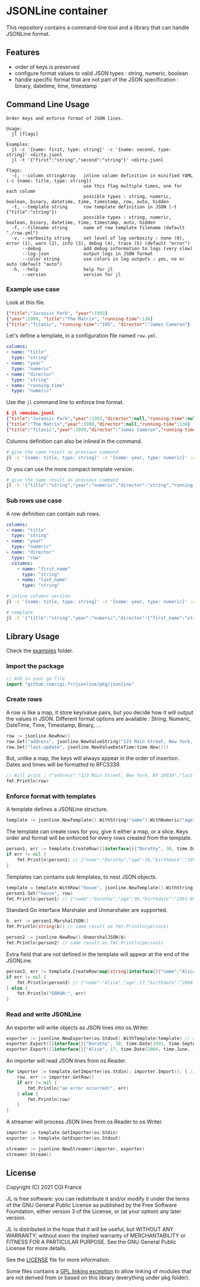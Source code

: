 # JSONLine container

This repository contains a command-line tool and a library that can handle JSONLine format.

## Features

- order of keys is preserved
- configure format values to valid JSON types : string, numeric, boolean
- handle specific format that are not part of the JSON specification : binary, datetime, time, timestamp

## Command Line Usage

```text
Order keys and enforce format of JSON lines.

Usage:
  jl [flags]

Examples:
  jl -c '{name: first, type: string}' -c '{name: second, type: string}' <dirty.jsonl
  jl -t '{"first":"string","second":"string"}' <dirty.jsonl

Flags:
  -c, --column stringArray   inline column definition in minified YAML (-c {name: title, type: string})
                             use this flag multiple times, one for each column
                             possible types : string, numeric, boolean, binary, datetime, time, timestamp, row, auto, hidden
  -t, --template string      row template definition in JSON (-t {"title":"string"})
                             possible types : string, numeric, boolean, binary, datetime, time, timestamp, auto, hidden
  -f, --filename string      name of row template filename (default "./row.yml")
  -v, --verbosity string     set level of log verbosity : none (0), error (1), warn (2), info (3), debug (4), trace (5) (default "error")
      --debug                add debug information to logs (very slow)
      --log-json             output logs in JSON format
      --color string         use colors in log outputs : yes, no or auto (default "auto")
  -h, --help                 help for jl
      --version              version for jl
```

### Example use case

Look at this file.

```json
{"title":"Jurassic Park", "year":1993}
{"year":1999, "title":"The Matrix", "running-time":136}
{"title":"Titanic", "running-time":"195", "director":"James Cameron"}
```

Let's define a template, in a configuration file named `row.yml`.

```yaml
columns:
- name: "title"
  type: "string"
- name: "year"
  type: "numeric"
- name: "director"
  type: "string"
- name: "running-time"
  type: "numeric"
```

Use the `jl` command line to enforce line format.

```json
$ jl <movies.jsonl
{"title":"Jurassic Park","year":1993,"director":null,"running-time":null}
{"title":"The Matrix","year":1999,"director":null,"running-time":136}
{"title":"Titanic","year":1999,"director":"James Cameron","running-time":195}
```

Columns definition can also be inlined in the command.

```bash
# give the same result as previous command
jl -c '{name: title, type: string}' -c '{name: year, type: numeric}' -c '{name: director, type: string}' -c '{name: running-time, type: numeric}' <movies.jsonl
```

Or you can use the more compact template version.

```bash
# give the same result as previous command
jl -t '{"title":"string","year":"numeric","director":"string","running-time":"numeric"}' <movies.jsonl
```

### Sub rows use case

A row definition can contain sub rows.

```yaml
columns:
- name: "title"
  type: "string"
- name: "year"
  type: "numeric"
- name: "director"
  type: "row"
  columns:
    - name: "first_name"
      type: "string"
    - name: "last_name"
      type: "string"
```

```bash
# inline columns version
jl -c '{name: title, type: string}' -c '{name: year, type: numeric}' -c '{name: director, type: row, columns: [{name: first_name, type: string}, {name: last_name, type: string}]}' <movies.jsonl
```

```bash
# template
jl -t '{"title":"string","year":"numeric","director":{"first_name":"string","last_name":"string"}}' <movies.jsonl
```

## Library Usage

Check the [examples](examples/) folder.

### Import the package

```go
// Add in your go file
import "github.com/cgi-fr/jsonline/pkg/jsonline"
```

### Create rows

A row is like a map, it store key/value pairs, but you decide how it will output the values in JSON.
Different format options are available : String, Numeric, DateTime, Time, Timestamp, Binary, ...

```go
row := jsonline.NewRow()
row.Set("address", jsonline.NewValueString("123 Main Street, New York, NY 10030"))
row.Set("last-update", jsonline.NewValueDateTime(time.Now()))
```

But, unlike a map, the keys will always appear in the order of insertion.
Dates and times will be formatted to RFC3339.

```go
// Will print : {"address":"123 Main Street, New York, NY 10030","last-update":"2021-09-25T08:51:10+02:00"}
fmt.Println(row)
```

### Enforce format with templates

 A template defines a JSONLine structure.

```go
template := jsonline.NewTemplate().WithString("name").WithNumeric("age").WithDateTime("birthdate")
```

The template can create rows for you, give it either a map, or a slice.
Keys order and format will be enforced for every rows created from the template.

```go
person1, err := template.CreateRow([]interface{}{"Dorothy", 30, time.Date(1991, time.September, 24, 21, 21, 0, 0, time.UTC)})
if err != nil {
    fmt.Println(person1) // {"name":"Dorothy","age":30,"birthdate":"1991-09-24T21:21:00Z"}
}
```

Templates can contains sub templates, to nest JSON objects.

```go
template = template.WithRow("house", jsonline.NewTemplate().WithString("address").WithDateTime("last-update"))
person1.Set("house", row)
fmt.Println(person1) // {"name":"Dorothy","age":30,"birthdate":"1991-09-24T21:21:00Z","house":{"address":"123 Main Street, New York, NY 10030","last-update":"2021-09-25T09:22:54+02:00"}}
```

Standard Go interface Marshaler and Unmarshaler are supported.

```go
b, err := person1.MarshalJSON()
fmt.Println(string(b)) // same result as fmt.Println(person1)

person2 := jsonline.NewRow().UnmarshalJSON(b)
fmt.Println(person2) // same result as fmt.Println(person1)
```

Extra field that are not defined in the template will appear at the end of the JSONLine.

```go
person3, err := template.CreateRow(map[string]interface{}{"name":"Alice", "extra":true, "age":17, "birthdate":time.Date(2004, time.June, 15, 21, 8, 47, 0, time.UTC)})
if err != nil {
    fmt.Println(person3) // {"name":"Alice","age":17,"birthdate":"2004-06-15T21:08:47Z","extra":true}
} else {
    fmt.Println("ERROR:", err)
}
```

### Read and write JSONLine

An exporter will write objects as JSON lines into os.Writer.

```go
exporter := jsonline.NewExporter(os.Stdout).WithTemplate(template) // or template.GetExporter(os.Stdout)
exporter.Export([]interface{}{"Dorothy", 30, time.Date(1991, time.September, 24, 21, 21, 0, 0, time.UTC)})
exporter.Export([]interface{}{"Alice", 17, time.Date(2004, time.June, 15, 21, 8, 47, 0, time.UTC)})
```

An importer will read JSON lines from os.Reader.

```go
for importer := template.GetImporter(os.Stdin); importer.Import(); { // or importer := jsonline.NewImporter(os.Stdin).WithTemplate(template)
    row, err := importer.GetRow()
    if err != nil {
        fmt.Println("an error occurred!", err)
    } else {
        fmt.Println(row)
    }
}
```

A streamer will process JSON lines from os.Reader to os.Writer.

```go
importer := template.GetImporter(os.Stdin)
exporter := template.GetExporter(os.Stdout)

streamer := jsonline.NewStreamer(importer, exporter)
streamer.Stream()
```

## License

Copyright (C) 2021 CGI France

JL is free software: you can redistribute it and/or modify it under the terms of the GNU General Public License as published by the Free Software Foundation, either version 3 of the License, or (at your option) any later version.

JL is distributed in the hope that it will be useful, but WITHOUT ANY WARRANTY; without even the implied warranty of MERCHANTABILITY or FITNESS FOR A PARTICULAR PURPOSE. See the GNU General Public License for more details.

See the [LICENSE](LICENSE) file for more information.

Some files contains a [GPL linking exception](https://en.wikipedia.org/wiki/GPL_linking_exception) to allow linking of modules that are not derived from or based on this library (everything under pkg folder).
